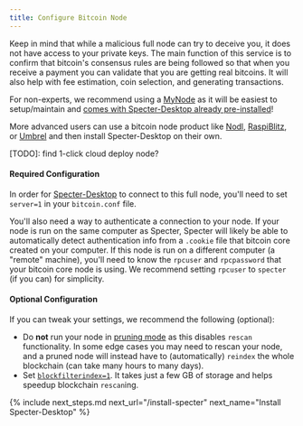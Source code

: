 ```yaml
---
title: Configure Bitcoin Node
---
```


Keep in mind that while a malicious full node can try to deceive you, it does not have access to your private keys.
The main function of this service is to confirm that bitcoin's consensus rules are being followed so that when you receive a payment you can validate that you are getting real bitcoins.
It will also help with fee estimation, coin selection, and generating transactions.

For non-experts, we recommend using a [MyNode](https://mynodebtc.com/) as it will be easiest to setup/maintain and [comes with Specter-Desktop already pre-installed](https://twitter.com/BitcoinQ_A/status/1280802711399796736)!

More advanced users can use a bitcoin node product like
[Nodl](https://www.nodl.it/),
[RaspiBlitz](https://shop.fulmo.org/raspiblitz/), or
[Umbrel](https://getumbrel.com/)
and then install Specter-Desktop on their own.

[TODO]: find 1-click cloud deploy node?

#### Required Configuration
In order for [Specter-Desktop](/install-specter) to connect to this full node, you'll need to set `server=1` in your `bitcoin.conf` file.

You'll also need a way to authenticate a connection to your node.
If your node is run on the same computer as Specter, Specter will likely be able to automatically detect authentication info from a `.cookie` file that bitcoin core created on your computer.
If this node is run on a different computer (a "remote" machine), you'll need to know the `rpcuser` and `rpcpassword` that your bitcoin core node is using.
We recommend setting `rpcuser` to `specter` (if you can) for simplicity.

#### Optional Configuration
If you can tweak your settings, we recommend the following (optional):
* Do **not** run your node in [pruning mode](https://bitcoin.org/en/full-node#reduce-storage) as this disables `rescan` functionality.
In some edge cases you may need to rescan your node, and a pruned node will instead have to (automatically) `reindex` the whole blockchain (can take many hours to many days).
* Set [`blockfilterindex=1`](https://bitcoin.org/en/release/v0.19.0.1).
It takes just a few GB of storage and helps speedup blockchain `rescan`ing.


{% include next_steps.md next_url="/install-specter" next_name="Install Specter-Desktop" %}
